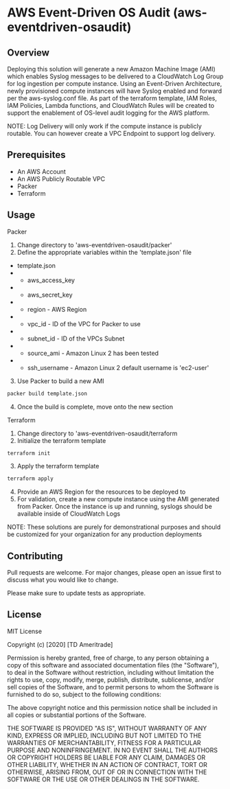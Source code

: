 # AWS Event-Driven OS Audit (aws-eventdriven-osaudit)

## Overview

Deploying this solution will generate a new Amazon Machine Image (AMI) which enables Syslog messages to be delivered to a CloudWatch Log Group for log ingestion per compute instance. Using an Event-Driven Architecture, newly provisioned compute instances will have Syslog enabled and forward per the aws-syslog.conf file. As part of the terraform template, IAM Roles, IAM Policies, Lambda functions, and CloudWatch Rules will be created to support the enablement of OS-level audit logging for the AWS platform.

NOTE: Log Delivery will only work if the compute instance is publicly routable. You can however create a VPC Endpoint to support log delivery.

## Prerequisites

* An AWS Account
* An AWS Publicly Routable VPC
* Packer
* Terraform

## Usage

Packer

1. Change directory to 'aws-eventdriven-osaudit/packer'
2. Define the appropriate variables within the 'template.json' file
* template.json
* * aws_access_key
* * aws_secret_key
* * region - AWS Region
* * vpc_id - ID of the VPC for Packer to use
* * subnet_id - ID of the VPCs Subnet
* * source_ami - Amazon Linux 2 has been tested
* * ssh_username - Amazon Linux 2 default username is 'ec2-user'
3. Use Packer to build a new AMI
```bash
packer build template.json
```
4. Once the build is complete, move onto the new section

Terraform

1. Change directory to 'aws-eventdriven-osaudit/terraform
2. Initialize the terraform template
```bash
terraform init
```
3. Apply the terraform template
```bash
terraform apply
```
4. Provide an AWS Region for the resources to be deployed to
5. For validation, create a new compute instance using the AMI generated from Packer. Once the instance is up and running, syslogs should be available inside of CloudWatch Logs

NOTE: These solutions are purely for demonstrational purposes and should be customized for your organization for any production deployments

## Contributing
Pull requests are welcome. For major changes, please open an issue first to discuss what you would like to change.

Please make sure to update tests as appropriate.

## License

MIT License

Copyright (c) [2020] [TD Ameritrade]

Permission is hereby granted, free of charge, to any person obtaining a copy
of this software and associated documentation files (the "Software"), to deal
in the Software without restriction, including without limitation the rights
to use, copy, modify, merge, publish, distribute, sublicense, and/or sell
copies of the Software, and to permit persons to whom the Software is
furnished to do so, subject to the following conditions:

The above copyright notice and this permission notice shall be included in all
copies or substantial portions of the Software.

THE SOFTWARE IS PROVIDED "AS IS", WITHOUT WARRANTY OF ANY KIND, EXPRESS OR
IMPLIED, INCLUDING BUT NOT LIMITED TO THE WARRANTIES OF MERCHANTABILITY,
FITNESS FOR A PARTICULAR PURPOSE AND NONINFRINGEMENT. IN NO EVENT SHALL THE
AUTHORS OR COPYRIGHT HOLDERS BE LIABLE FOR ANY CLAIM, DAMAGES OR OTHER
LIABILITY, WHETHER IN AN ACTION OF CONTRACT, TORT OR OTHERWISE, ARISING FROM,
OUT OF OR IN CONNECTION WITH THE SOFTWARE OR THE USE OR OTHER DEALINGS IN THE
SOFTWARE.
